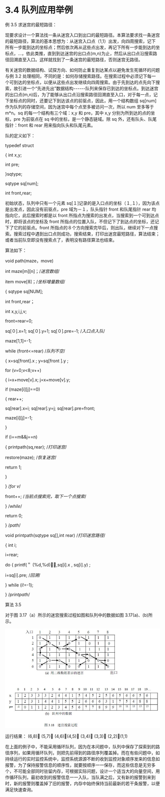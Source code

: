 # 3.4 队列应用举例

例 3.5 求迷宫的最短路径：

现要求设计一个算法找一条从迷宫入口到出口的最短路径。本算法要求找一条迷宫的最短路径，算法的基本思想为：从迷宫入口点（1,1）出发，向四周搜索，记下所有一步能到达的坐标点；然后依次再从这些点出发，再记下所有一步能到达的坐标点，…，依此类推，直到到达迷宫的出口点(m,n)为止，然后从出口点沿搜索路径回溯直至入口。这样就找到了一条迷宫的最短路径，否则迷宫无路径。

有关迷宫的数据结构、试探方向、如何防止重复到达某点以避免发生死循环的问题与例 3.2 处理相同，不同的是：如何存储搜索路径。在搜索过程中必须记下每一个可到达的坐标点，以便从这些点出发继续向四周搜索。由于先到达的点先向下搜索，故引进一个“先进先出”数据结构------队列来保存已到达的坐标点。到达迷宫的出口点(m,n)后，为了能够从出口点沿搜索路径回溯直至入口，对于每一点，记下坐标点的同时，还要记下到达该点的前驱点，因此，用一个结构数组 sq[num]作为队列的存储空间，因为迷宫中每个点至多被访问一次，所以 num 至多等于 m*n。sq 的每一个结构有三个域：x,y 和 pre，其中 x,y 分别为所到达的点的坐标，pre 为前驱点在 sq 中的坐标，是一个静态链域。除 sq 外，还有队头、队尾指针：front 和 rear 用来指向队头和队尾元素。

队的定义如下：

typedef struct

{ int x,y;

int pre;

}sqtype;

sqtype sq[num];

int front,rear;

初始状态，队列中只有一个元素 sq[１]记录的是入口点的坐标（１,１），因为该点是出发点，因此没有前驱点，pre 域为－１，队头指针 front 和队尾指针 rear 均指向它，此后搜索时都是以 front 所指点为搜索的出发点，当搜索到一个可到达点时，即将该点的坐标及 front 所指点的位置入队，不但记下了到达点的坐标，还记下了它的前驱点。front 所指点的８个方向搜索完毕后，则出队，继续对下一点搜索。搜索过程中遇到出口点则成功，搜索结束，打印出迷宫最短路径，算法结束；或者当前队空即没有搜索点了，表明没有路径算法也结束。

算法如下：

void path(maze，move)

int maze[m][n]；/*迷宫数组*/

item move[8]；/*坐标增量数组*/

{ sqtype sq[NUM];

int front,rear；

int x,y,i,j,v;

front=rear=0;

sq[０].x=1; sq[０].y=1; sq[０].pre=-1; /*入口点入队*/

maze[1,1]=-1;

while (front<=rear) /*队列不空*/

{ x=sq[front].x ; y=sq[front ].y ;

for (v=0;v<8;v++)

{ i=x+move[v].x; j=x+move[v].y;

if (maze[i][j]==0)

{ rear++;

sq[rear].x=i; sq[rear].y=j; sq[rear].pre=front;

maze[i][j]=-1;

}

if (i==m&&j==n)

{ printpath(sq,rear); /*打印迷宫*/

restore(maze); /*恢复迷宫*/

return 1;

}

} /*for v*/

front++; /*当前点搜索完，取下一个点搜索*/

} /*while*/

return 0;

} /*path*/

void printpath(sqtype sq[],int rear) /*打印迷宫路径*/

{ int i;

i=rear;

do { printf(＂ (%d,%d)􀃅＂,sq[i].x , sq[i].y) ;

i=sq[i].pre; /*回溯*/

} while (i!=-1);

} /*printpath*/

算法 3.5

对于图 3.17（a）所示的迷宫搜索过程如图和队列中的数据如图 3.17(a)、(b)所示。

![](img/c8ebf0c79f4688676b5a768ff129a1b5.jpg)

运行结果： (6,8)􀃅 (5,7)􀃅 (4,6)􀃅(4,5)􀃅 (3,4)􀃅 (3,3)􀃅 (2,2)􀃅(1,1)

在上面的例子中，不能采用循环队列，因为在本问题中，队列中保存了探索到的路径序列，如果用循环队列，则把先前得到的路径序列覆盖掉。而在有些问题中，如持续运行的实时监控系统中，监控系统源源不断的收到监控对象顺序发来的信息如报警，为了保持报警信息的顺序性，就要按顺序一一保存，而这些信息是无穷多个，不可能全部同时驻留内存，可根据实际问题，设计一个适当大的向量空间，用作循环队列，最初收到的报警信息一一入队，当队满之后，又有新的报警到来到时，新的报警则覆盖掉了旧的报警，内存中始终保持当前最新的若干条报警，以便满足快速查询。